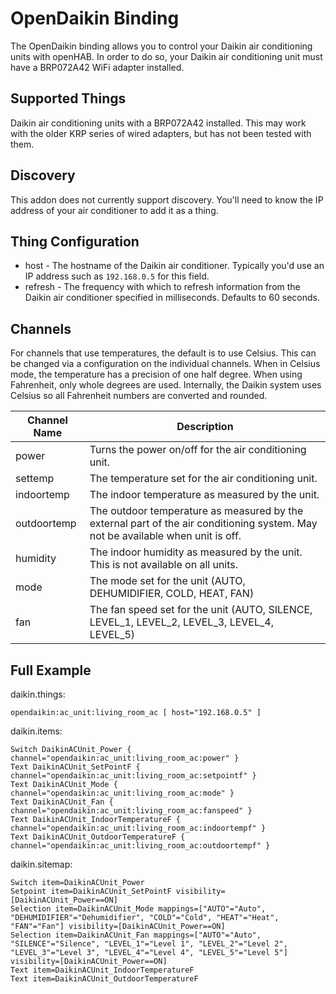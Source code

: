 # OpenDaikin Binding

The OpenDaikin binding allows you to control your Daikin air conditioning units with openHAB. In order to do so, your Daikin air conditioning unit must have a BRP072A42 WiFi adapter installed.

## Supported Things

Daikin air conditioning units with a BRP072A42 installed. This may work with the older KRP series of wired adapters, but has not been tested with them.

## Discovery

This addon does not currently support discovery. You'll need to know the IP address of your air conditioner to add it as a thing.


## Thing Configuration

* host - The hostname of the Daikin air conditioner. Typically you'd use an IP address such as `192.168.0.5` for this field.
* refresh - The frequency with which to refresh information from the Daikin air conditioner specified in milliseconds. Defaults to 60 seconds.


## Channels

For channels that use temperatures, the default is to use Celsius. This can be changed via a configuration on the individual channels. When in Celsius mode, the temperature has a precision of one half degree. When using Fahrenheit, only whole degrees are used. Internally, the Daikin system uses Celsius so all Fahrenheit numbers are converted and rounded.

| Channel Name | Description |
|--------------|---------------------------------------------------------------------------------------------|
| power        | Turns the power on/off for the air conditioning unit.                                       |
| settemp      | The temperature set for the air conditioning unit.                                          |
| indoortemp   | The indoor temperature as measured by the unit.                                             |
| outdoortemp  | The outdoor temperature as measured by the external part of the air conditioning system. May not be available when unit is off. |
| humidity     | The indoor humidity as measured by the unit. This is not available on all units.            |
| mode         | The mode set for the unit (AUTO, DEHUMIDIFIER, COLD, HEAT, FAN)                             |
| fan          | The fan speed set for the unit (AUTO, SILENCE, LEVEL_1, LEVEL_2, LEVEL_3, LEVEL_4, LEVEL_5) |


## Full Example

daikin.things:

```
opendaikin:ac_unit:living_room_ac [ host="192.168.0.5" ]
```

daikin.items:

```
Switch DaikinACUnit_Power { channel="opendaikin:ac_unit:living_room_ac:power" }
Text DaikinACUnit_SetPointF { channel="opendaikin:ac_unit:living_room_ac:setpointf" }
Text DaikinACUnit_Mode { channel="opendaikin:ac_unit:living_room_ac:mode" }
Text DaikinACUnit_Fan { channel="opendaikin:ac_unit:living_room_ac:fanspeed" }
Text DaikinACUnit_IndoorTemperatureF { channel="opendaikin:ac_unit:living_room_ac:indoortempf" }
Text DaikinACUnit_OutdoorTemperatureF { channel="opendaikin:ac_unit:living_room_ac:outdoortempf" }
```

daikin.sitemap:

```
Switch item=DaikinACUnit_Power
Setpoint item=DaikinACUnit_SetPointF visibility=[DaikinACUnit_Power==ON]
Selection item=DaikinACUnit_Mode mappings=["AUTO"="Auto", "DEHUMIDIFIER"="Dehumidifier", "COLD"="Cold", "HEAT"="Heat", "FAN"="Fan"] visibility=[DaikinACUnit_Power==ON]
Selection item=DaikinACUnit_Fan mappings=["AUTO"="Auto", "SILENCE"="Silence", "LEVEL_1"="Level 1", "LEVEL_2"="Level 2", "LEVEL_3"="Level 3", "LEVEL_4"="Level 4", "LEVEL_5"="Level 5"] visibility=[DaikinACUnit_Power==ON]
Text item=DaikinACUnit_IndoorTemperatureF
Text item=DaikinACUnit_OutdoorTemperatureF
```
